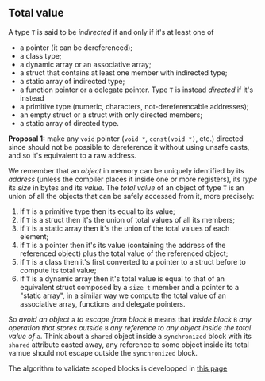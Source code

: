 ## Total value
A type `T` is said to be *indirected* if and only if it's at least one of
- a pointer (it can be dereferenced);
- a class type;
- a dynamic array or an associative array;
- a struct that contains at least one member with indirected type;
- a static array of indirected type;
- a function pointer or a delegate pointer.
Type `T` is instead *directed* if it's instead
- a primitive type (numeric, characters, not-dereferencable addresses);
- an empty struct or a struct with only directed members;
- a static array of directed type.

**Proposal 1:** make any `void` pointer (`void *`, `const(void *)`, etc.) directed since should not be possible to dereference it without using unsafe casts, and so it's equivalent to a raw address.

We remember that an *object* in memory can be uniquely identified by its *address* (unless the compiler places it inside one or more registers), its *type* its *size* in bytes and its *value*. The *total value* of an object of type `T` is an union of all the objects that can be safely accessed from it, more precisely:
1. if `T` is a primitive type then its equal to its value;
2. if `T` is a struct then it's the union of total values of all its members;
3. if `T` is a static array then it's the union of the total values of each element;
4. if `T` is a pointer then it's its value (containing the address of the referenced object) plus the total value of the referenced object;
5. if `T` is a class then it's first converted to a pointer to a struct before to compute its total value;
6. if `T` is a dynamic array then it's total value is equal to that of an equivalent struct composed by a `size_t` member and a pointer to a "static array", in a similar way we compute the total value of an associative array, functions and delegate pointers.

So *avoid an object* `a` *to escape from block* `B` means that *inside block* `B` *any operation that stores outside* `B` *any reference to any object inside the total value of* `a`. Think about a `shared` object inside a `synchronized` block with its `shared` attribute casted away, any reference to some object inside its total vamue should not escape outside the `synchronized` block.

The algorithm to validate scoped blocks is developped in [this page](scope_algorithm.md)
